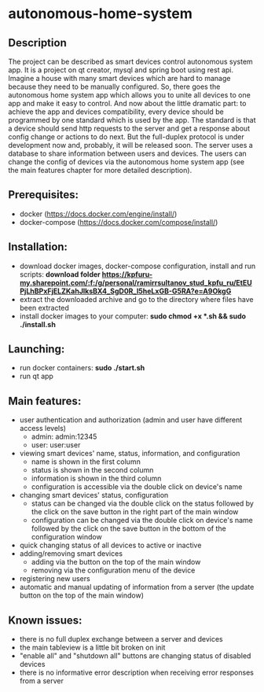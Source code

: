 # autonomous-home-system

## Description
The project can be described as smart devices control autonomous system app.
It is a project on qt creator, mysql and spring boot using rest api.
Imagine a house with many smart devices which are hard to manage because they need to be manually configured. So, there goes the autonomous home system app which allows you to unite all devices to one app and make it easy to control. And now about the little dramatic part: to achieve the app and devices compatibility, every device should be programmed by one standard which is used by the app. The standard is that a device should send http requests to the server and get a response about config change or actions to do next. But the full-duplex protocol is under development now and, probably, it will be released soon. The server uses a database to share information between users and devices. The users can change the config of devices via the autonomous home system app (see the main features chapter for more detailed description). 

## Prerequisites:
- docker (https://docs.docker.com/engine/install/)
- docker-compose (https://docs.docker.com/compose/install/)

## Installation:
- download docker images, docker-compose configuration, install and run scripts: **download folder https://kpfuru-my.sharepoint.com/:f:/g/personal/ramirrsultanov_stud_kpfu_ru/EtEUPjLhBPxFjELZKahJlksBX4_SgD0R_I5heLxGB-G5RA?e=A9OkgG**
- extract the downloaded archive and go to the directory where files have been extracted
- install docker images to your computer: **sudo chmod +x \*.sh && sudo ./install.sh**

## Launching:
- run docker containers: **sudo ./start.sh**
- run qt app

## Main features:
- user authentication and authorization (admin and user have different access levels)
  - admin: admin:12345
  - user: user:user
- viewing smart devices' name, status, information, and configuration
  - name is shown in the first column
  - status is shown in the second column
  - information is shown in the third column
  - configuration is accessible via the double click on device's name
- changing smart devices' status, configuration
  - status can be changed via the double click on the status followed by the click on the save button in the right part of the main window
  - configuration can be changed via the double click on device's name followed by the click on the save button in the bottom of the configuration window
- quick changing status of all devices to active or inactive
- adding/removing smart devices
  - adding via the button on the top of the main window
  - removing via the configuration menu of the device
- registering new users
- automatic and manual updating of information from a server (the update button on the top of the main window)

## Known issues:
- there is no full duplex exchange between a server and devices
- the main tableview is a little bit broken on init
- "enable all" and "shutdown all" buttons are changing status of disabled devices
- there is no informative error description when receiving error responses from a server
